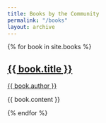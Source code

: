 ```yaml
---
title: Books by the Community
permalink: "/books"
layout: archive
---
```


{% for book in site.books %}
<h2><a href="{{ book.url }}">{{ book.title }}</a></h2>
<p><a href="{{ author.url }}">{{ book.author }}</a></p>
<p>{{ book.content }}</p>
{% endfor %}
